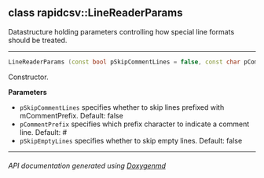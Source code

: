 ## class rapidcsv::LineReaderParams

Datastructure holding parameters controlling how special line formats should be treated.  

---

```c++
LineReaderParams (const bool pSkipCommentLines = false, const char pCommentPrefix = '#', const bool pSkipEmptyLines = false)
```
Constructor. 

**Parameters**
- `pSkipCommentLines` specifies whether to skip lines prefixed with mCommentPrefix. Default: false 
- `pCommentPrefix` specifies which prefix character to indicate a comment line. Default: # 
- `pSkipEmptyLines` specifies whether to skip empty lines. Default: false 

---

###### API documentation generated using [Doxygenmd](https://github.com/d99kris/doxygenmd)

